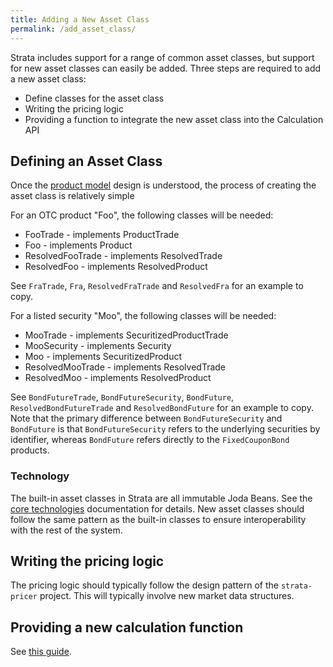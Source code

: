 ```yaml
---
title: Adding a New Asset Class
permalink: /add_asset_class/
---
```

Strata includes support for a range of common asset classes, but support for new asset classes can easily be added.
Three steps are required to add a new asset class:

* Define classes for the asset class
* Writing the pricing logic
* Providing a function to integrate the new asset class into the Calculation API


## Defining an Asset Class

Once the [product model]({{site.baseurl}}/product_model) design is understood, the process
of creating the asset class is relatively simple

For an OTC product "Foo", the following classes will be needed:

* FooTrade - implements ProductTrade
* Foo - implements Product
* ResolvedFooTrade - implements ResolvedTrade
* ResolvedFoo - implements ResolvedProduct

See `FraTrade`, `Fra`, `ResolvedFraTrade` and `ResolvedFra` for an example to copy.

For a listed security "Moo", the following classes will be needed:

* MooTrade - implements SecuritizedProductTrade
* MooSecurity - implements Security
* Moo - implements SecuritizedProduct
* ResolvedMooTrade - implements ResolvedTrade
* ResolvedMoo - implements ResolvedProduct

See `BondFutureTrade`, `BondFutureSecurity`, `BondFuture`, `ResolvedBondFutureTrade` and `ResolvedBondFuture` for an example to copy.
Note that the primary difference between `BondFutureSecurity` and `BondFuture` is that
`BondFutureSecurity` refers to the underlying securities by identifier, whereas `BondFuture` refers
directly to the `FixedCouponBond` products.


### Technology

The built-in asset classes in Strata are all immutable Joda Beans.
See the [core technologies]({{site.baseurl}}/core_technologies/) documentation for details.
New asset classes should follow the same pattern as the built-in classes to ensure interoperability with the rest of the system.


## Writing the pricing logic

The pricing logic should typically follow the design pattern of the `strata-pricer` project.
This will typically involve new market data structures.


## Providing a new calculation function

See [this guide]({{site.baseurl}}/add_measure/).

